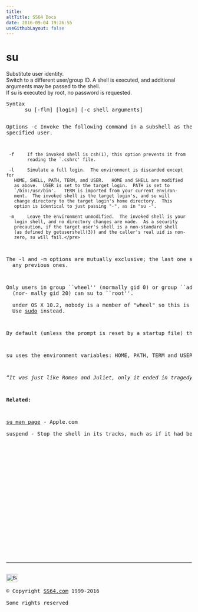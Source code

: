 ```yaml
---
title:
altTitle: SS64 Docs
date: 2016-09-04 19:26:55
useGithubLayout: false
---
```

<!-- #BeginLibraryItem "/Library/head_osx.lbi" --><!-- #EndLibraryItem --><h1>su</h1> 
<p>Substitute user identity.<br>
  Switch to a different user/group ID. A shell is executed, and additional arguments 
  may be passed to the shell.<br>
If su is executed by root, no password is requested. </p>
<pre>Syntax
      su [-flm] [login] [-c shell arguments]

Options
     -c     Invoke the following command in a subshell as the specified user.

     -f     If the invoked shell is csh(1), this option prevents it from
            reading the `.cshrc' file.

     -l     Simulate a full login.  The environment is discarded except for
       HOME, SHELL, PATH, TERM, and USER.   HOME and SHELL are modified
       as above.  USER is set to the target login.  PATH is set to
       `/bin:/usr/bin'.   TERM is imported from your current environ-
       ment.  The invoked shell is the target login's, and su will
       change directory to the target login's home directory.  This
       option is identical to just passing "-", as in "su -".

     -m     Leave the environment unmodified.  The invoked shell is your
       login shell, and no directory changes are made.  As a security
       precaution, if the target user's shell is a non-standard shell
       (as defined by getusershell(3)) and the caller's real uid is non-
       zero, su will fail.</pre>
<p>The -l and -m options are mutually exclusive; the last one specified overrides 
  any previous ones. </p>
<p>Only users in group ``wheel'' (normally gid 0) or group ``admin'' 
  (nor- mally gid 20) can su to ``root''. <br>
  under OS X 10.2, nobody is a member of "wheel" so this is effectively forbidden. 
  Use <a href="sudo.html">sudo</a> instead. </p>
<p>By default (unless the prompt is reset by a startup file) the super-user prompt is set to ``#'' to remind one of its awesome power.</p>
<p>su uses the environment variables: HOME, PATH, TERM and USER.</p>
<p class="quote"><i>“It was just like Romeo and Juliet, only it ended in tragedy” ~ Milhouse (The Simpsons) </i></p>
<p><b>Related:</b></p>
<p><a href="https://developer.apple.com/legacy/library/documentation/Darwin/Reference/ManPages/man1/su.1.html">su man page</a> - Apple.com<br>
suspend - Stop the shell in its tracks, much as if it had been sent a stop signal with ^Z</p><!-- #BeginLibraryItem "/Library/foot_osx.lbi" --><p>
<!-- OSX300 -->
<ins class="adsbygoogle" style="display:inline-block;width:300px;height:250px" data-ad-client="ca-pub-6140977852749469" data-ad-slot="1823340303"></ins>
<script>
(adsbygoogle = window.adsbygoogle || []).push({});
</script></p>
<hr>
<div id="bl" class="footer"><a href="su.html#"><img src="../images/top.png" width="30" height="22" alt="Back to the Top"></a></div>
<div id="br" class="footer, tagline">© Copyright <a href="../index.html">SS64.com</a> 1999-2016<br>
Some rights reserved</div><!-- #EndLibraryItem -->
